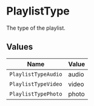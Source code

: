 # PlaylistType

The type of the playlist.


## Values

| Name                | Value               |
| ------------------- | ------------------- |
| `PlaylistTypeAudio` | audio               |
| `PlaylistTypeVideo` | video               |
| `PlaylistTypePhoto` | photo               |